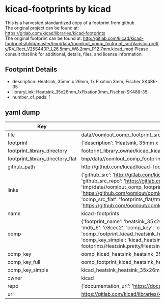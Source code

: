 # kicad-footprints by kicad  
This is a harvested standardized copy of a footprint from github.  
The original project can be found at:  
https://gitlab.com/kicad/libraries/kicad-footprints  
The original footprint can be found at:
http://gitlab.com/kicad/kicad-footprints/blob/master/tmp/data//oomlout_oomp_footprint_src/Varistor.pretty/RV_Rect_V25S440P_L26.5mm_W8.2mm_P12.7mm.kicad_mod
Please consult that link for additional, details, files, and license information.  
## Footprint Details
* description: Heatsink, 35mm x 26mm, 1x Fixation 3mm, Fischer SK486-35  
* libraryLink: Heatsink_35x26mm_1xFixation3mm_Fischer-SK486-35  
* number_of_pads: 1  
## yaml dump  
| Key | Value |  
| --- | --- |  
| file | data//oomlout_oomp_footprint_src/kicad-footprints/Heatsink.pretty/Heatsink_35x26mm_1xFixation3mm_Fischer-SK486-35.kicad_mod |  
| footprint | {'description': 'Heatsink, 35mm x 26mm, 1x Fixation 3mm, Fischer SK486-35', 'libraryLink': 'Heatsink_35x26mm_1xFixation3mm_Fischer-SK486-35', 'number_of_pads': 1} |  
| footprint_library_directory | footprint_library_owner/kicad_kicad-footprints/ |  
| footprint_library_directory_flat | tmp/data//oomlout_oomp_footprint_src/footprints_flat/kicad_heatsink_heatsink_35x26mm_1xfixation3mm_fischer_sk486_35/working |  
| github_path | http://github.com/kicad/kicad-footprints/blob/master/tmp/data//oomlout_oomp_footprint_src/Heatsink.pretty/Heatsink_35x26mm_1xFixation3mm_Fischer-SK486-35.kicad_mod |  
| links | {'github_src': 'http://gitlab.com/kicad/kicad-footprints/blob/master/tmp/data//oomlout_oomp_footprint_src/Varistor.pretty/RV_Rect_V25S440P_L26.5mm_W8.2mm_P12.7mm.kicad_mod', 'github_src_repo': 'https://gitlab.com/kicad/libraries/kicad-footprints', 'oomp_bot': 'tmp/data//oomlout_oomp_footprint_src/footprints/kicad_heatsink_heatsink_35x26mm_1xfixation3mm_fischer_sk486_35/working', 'oomp_bot_github': 'https://github.com/oomlout/oomlout_oomp_footprint_bot/tree/main/tmp/data//oomlout_oomp_footprint_src/footprints/kicad_heatsink_heatsink_35x26mm_1xfixation3mm_fischer_sk486_35/working', 'oomp_src_flat': 'footprints_flat/tmp/data//oomlout_oomp_footprint_src/footprints_flat/kicad_heatsink_heatsink_35x26mm_1xfixation3mm_fischer_sk486_35/working', 'oomp_src_flat_github': 'https://github.com/oomlout/oomlout_oomp_footprint_src/tree/main/tmp/data//oomlout_oomp_footprint_src/footprints_flat/kicad_heatsink_heatsink_35x26mm_1xfixation3mm_fischer_sk486_35/working'} |  
| name | kicad-footprints |  
| oomp | {'footprint_name': 'heatsink_35x26mm_1xfixation3mm_fischer_sk486_35', 'library_name': 'heatsink', 'md5': 'e8cec20fd2916110f237c44c389635e3', 'md5_10': 'e8cec20fd2', 'md5_5': 'e8cec', 'md5_6': 'e8cec2', 'oomp_key': 'oomp_kicad_heatsink_heatsink_35x26mm_1xfixation3mm_fischer_sk486_35', 'oomp_key_extra': 'oomp_footprint_kicad_heatsink_heatsink_35x26mm_1xfixation3mm_fischer_sk486_35', 'oomp_key_full': 'oomp_footprint_kicad_heatsink_heatsink_35x26mm_1xfixation3mm_fischer_sk486_35_e8cec2', 'oomp_key_simple': 'kicad_heatsink_heatsink_35x26mm_1xfixation3mm_fischer_sk486_35', 'original_filename': 'data//oomlout_oomp_footprint_src/kicad-footprints/Heatsink.pretty/Heatsink_35x26mm_1xFixation3mm_Fischer-SK486-35.kicad_mod', 'owner_name': 'kicad'} |  
| oomp_key | oomp_kicad_heatsink_heatsink_35x26mm_1xfixation3mm_fischer_sk486_35 |  
| oomp_key_full | oomp_footprint_kicad_heatsink_heatsink_35x26mm_1xfixation3mm_fischer_sk486_35 |  
| oomp_key_simple | kicad_heatsink_heatsink_35x26mm_1xfixation3mm_fischer_sk486_35 |  
| owner | kicad |  
| repo | {'documentation_url': 'https://docs.github.com/rest/repos/repos#get-a-repository', 'message': 'Not Found'} |  
| url | https://gitlab.com/kicad/libraries/kicad-footprints |  

